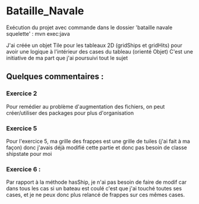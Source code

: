 # Bataille_Navale

Exécution du projet avec commande dans le dossier 'bataille navale squelette' :
mvn exec:java

J'ai créée un objet Tile pour les tableaux 2D (gridShips et gridHits)
pour avoir une logique à l'intérieur des cases du tableau (orienté Objet)
C'est une initiative de ma part que j'ai poursuivi tout le sujet

## Quelques commentaires :

### Exercice 2 
Pour remédier au problème d'augmentation des fichiers, on peut créer/utiliser des packages pour plus d'organisation

### Exercice 5
Pour l'exercice 5, ma grille des frappes est une grille de tuiles (j'ai fait à ma façon)
donc j'avais  déjà modifié cette partie et donc pas besoin de classe shipstate pour moi

### Exercice 6 : 
Par rapport à la méthode hasShip, je n'ai pas besoin de faire de modif car
dans tous les cas si un bateau est coulé c'est que j'ai touché toutes ses cases, et je ne
peux donc plus relancé de frappes sur ces mêmes cases.
